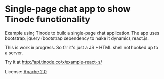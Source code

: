 # Single-page chat app to show Tinode functionality

Example using Tinode to build a single-page chat application. The app uses bootstrap, jquery (bootstrap dependency to make it dynamic), react.js.

This is work in progress. So far it's just a JS + HTML shell not hooked up to a server.

Try it at http://api.tinode.co/x/example-react-js/

License: [Apache 2.0](http://www.apache.org/licenses/LICENSE-2.0)
